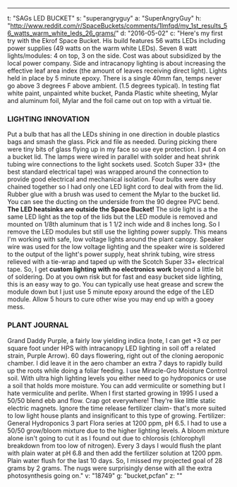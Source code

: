---
t: "SAGs LED BUCKET"
s: "superangryguy"
a: "SuperAngryGuy"
h: "http://www.reddit.com/r/SpaceBuckets/comments/1lmfqd/my_1st_results_56_watts_warm_white_leds_26_grams/"
d: "2016-05-02"
c: "Here's my first try with the Ekrof Space Bucket. His build features 56 watts LEDs including power supplies (49 watts on the warm white LEDs). Seven 8 watt lights/modules: 4 on top, 3 on the side. Cost was about  subsidized by the local power company. Side and intracanopy lighting is about increasing the effective leaf area index (the amount of leaves receiving direct light). Lights held in place by 5 minute epoxy. There is a single 40mm fan, temps never go above 3 degrees F above ambient. (1.5 degrees typical). In testing flat white paint, unpainted white bucket, Panda Plastic white sheeting, Mylar and aluminum foil, Mylar and the foil came out on top with a virtual tie.
  <h3>LIGHTING INNOVATION</h3>
  Put a bulb that has all the LEDs shining in one direction in double plastics bags and smash the glass. Pick and file as needed. During picking there were tiny bits of glass flying up in my face so use eye protection. I put 4 on a bucket lid. The lamps were wired in parallel with solder and heat shrink tubing wire connections to the light sockets used. Scotch Super 33+ (the best standard electrical tape) was wrapped around the connection to provide good electrical and mechanical isolation. Four bulbs were daisy chained together so I had only one LED light cord to deal with from the lid. Rubber glue with a brush was used to cement the Mylar to the bucket lid. You can see the ducting on the underside from the 90 degree PVC bend. <strong>The LED heatsinks are outside the Space Bucket!</strong>
  The side light is a the same LED light as the top of the lids but the LED module is removed and mounted on 1/8th aluminum that is 1 1/2 inch wide and 8 inches long. So I remove the LED modules but still use the lighting power supply. This means I'm working with safe, low voltage lights around the plant canopy. Speaker wire was used for the low voltage lighting and the speaker wire is soldered to the output of the light's power supply, heat shrink tubing, wire stress relieved with a tie-wrap and taped up with the Scotch Super 33+ electrical tape.
  So, I get <strong>custom lighting with no electronics work</strong> beyond a little bit of soldering. Do at you own risk but for fast and easy bucket side lighting, this is an easy way to go. You can typically use heat grease and screw the module down but I just use 5 minute epoxy around the edge of the LED module. Allow 5 hours to cure other wise you may end up with a gooey mess.
  <h3>PLANT JOURNAL</h3>
  Grand Daddy Purple, a fairly low yielding indica (note, I can get +3 oz per square foot under HPS with intracanopy LED lighting in soil off a related strain, Purple Arrow). 60 days flowering, right out of the cloning aeroponic chamber. I did leave it in the aero chamber an extra 7 days to rapidly build up the roots while doing a foliar feeding. I use Miracle-Gro Moisture Control soil. With ultra high lighting levels you either need to go hydroponics or use a soil that holds more moisture. You can add vermiculite or something but I hate vermiculite and perlite. When I first started growing in 1995 I used a 50/50 blend ebb and flow. Crap got everywhere! They're like little static electric magnets. Ignore the time release fertilizer claim- that's more suited to low light house plants and insignificant to this type of growing.
  Fertilizer: General Hydroponics 3 part Flora series at 1200 ppm, pH 6.5. I had to use a 50/50 grow/bloom mixture due to the higher lighting levels. A bloom mixture alone isn't going to cut it as I found out due to chlorosis (chlorophyll breakdown from too low of nitrogen). Every 3 days I would flush the plant with plain water at pH 6.8 and then add the fertilizer solution at 1200 ppm. Plain water flush for the last 10 days. So, I missed my projected goal of 28 grams by 2 grams. The nugs were surprisingly dense with all the extra photosynthesis going on."
v: "18749"
g: "bucket,pcfan"
z: ""
